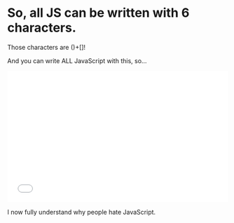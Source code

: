 # So, all JS can be written with 6 characters. 

Those characters are ()+[]!

And you can write ALL JavaScript with this, so...

<iframe width="100%" height="300" src="//jsfiddle.net/4gjLqdw8/embedded/" allowfullscreen="allowfullscreen" allowpaymentrequest frameborder="0"></iframe>

I now fully understand why people hate JavaScript. 
